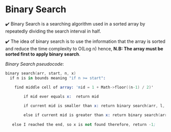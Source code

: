 # Binary Search

:heavy_check_mark: Binary Search is a searching algorithm used in a sorted array by repeatedly dividing the search interval in half.

:heavy_check_mark: The idea of binary search is to use the information that the array is sorted and reduce the time complexity to O(Log n)
hence, <b> N.B: The array must be sorted first to apply binary search</b>.

_Binary Search pseudocode_:
```s
binary search(arr, start, n, x)
  if n is in bounds meaning "if n >= start":

	find middle cell of array: 'mid = 1 + Math->floor((n-1) / 2)'
        
        if mid ever equals x:  return mid

        if current mid is smaller than x: return binary search(arr, l, mid - 1, x)

        else if current mid is greater than x: return binary search(arr, mid + 1, r, x)
   
   else I reached the end, so x is not found therefore, return -1;
```